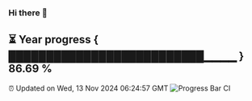 ### Hi there 👋
⏳ Year progress { ██████████████████████████▁▁▁▁ } 86.69 %
---
⏰ Updated on Wed, 13 Nov 2024 06:24:57 GMT
![Progress Bar CI](https://github.com/liununu/liununu/workflows/Progress%20Bar%20CI/badge.svg)
